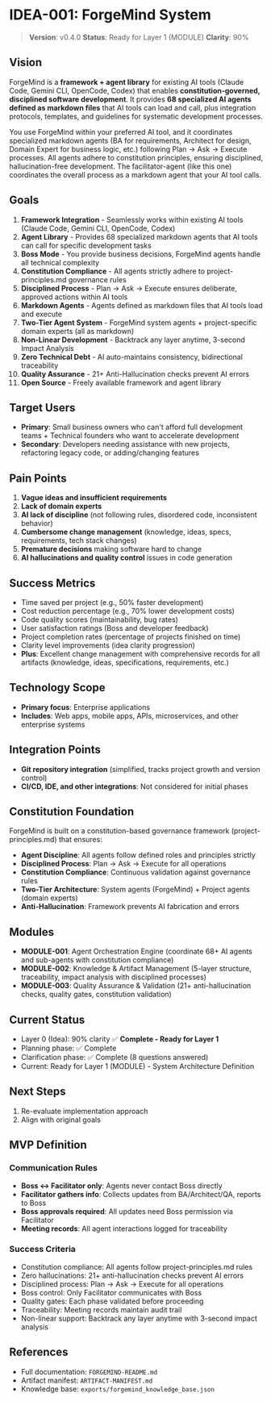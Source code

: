 # IDEA-001: ForgeMind System

> **Version**: v0.4.0
> **Status**: Ready for Layer 1 (MODULE)
> **Clarity**: 90%

## Vision

ForgeMind is a **framework + agent library** for existing AI tools (Claude Code, Gemini CLI, OpenCode, Codex) that enables **constitution-governed, disciplined software development**. It provides **68 specialized AI agents defined as markdown files** that AI tools can load and call, plus integration protocols, templates, and guidelines for systematic development processes.

You use ForgeMind within your preferred AI tool, and it coordinates specialized markdown agents (BA for requirements, Architect for design, Domain Expert for business logic, etc.) following Plan → Ask → Execute processes. All agents adhere to constitution principles, ensuring disciplined, hallucination-free development. The facilitator-agent (like this one) coordinates the overall process as a markdown agent that your AI tool calls.

## Goals

1. **Framework Integration** - Seamlessly works within existing AI tools (Claude Code, Gemini CLI, OpenCode, Codex)
2. **Agent Library** - Provides 68 specialized markdown agents that AI tools can call for specific development tasks
3. **Boss Mode** - You provide business decisions, ForgeMind agents handle all technical complexity
4. **Constitution Compliance** - All agents strictly adhere to project-principles.md governance rules
5. **Disciplined Process** - Plan → Ask → Execute ensures deliberate, approved actions within AI tools
6. **Markdown Agents** - Agents defined as markdown files that AI tools load and execute
7. **Two-Tier Agent System** - ForgeMind system agents + project-specific domain experts (all as markdown)
8. **Non-Linear Development** - Backtrack any layer anytime, 3-second Impact Analysis
9. **Zero Technical Debt** - AI auto-maintains consistency, bidirectional traceability
10. **Quality Assurance** - 21+ Anti-Hallucination checks prevent AI errors
11. **Open Source** - Freely available framework and agent library

## Target Users

- **Primary**: Small business owners who can't afford full development teams + Technical founders who want to accelerate development
- **Secondary**: Developers needing assistance with new projects, refactoring legacy code, or adding/changing features

## Pain Points

1. **Vague ideas and insufficient requirements**
2. **Lack of domain experts**
3. **AI lack of discipline** (not following rules, disordered code, inconsistent behavior)
4. **Cumbersome change management** (knowledge, ideas, specs, requirements, tech stack changes)
5. **Premature decisions** making software hard to change
6. **AI hallucinations and quality control** issues in code generation

## Success Metrics

- Time saved per project (e.g., 50% faster development)
- Cost reduction percentage (e.g., 70% lower development costs)
- Code quality scores (maintainability, bug rates)
- User satisfaction ratings (Boss and developer feedback)
- Project completion rates (percentage of projects finished on time)
- Clarity level improvements (idea clarity progression)
- **Plus**: Excellent change management with comprehensive records for all artifacts (knowledge, ideas, specifications, requirements, etc.)

## Technology Scope

- **Primary focus**: Enterprise applications
- **Includes**: Web apps, mobile apps, APIs, microservices, and other enterprise systems

## Integration Points

- **Git repository integration** (simplified, tracks project growth and version control)
- **CI/CD, IDE, and other integrations**: Not considered for initial phases

## Constitution Foundation

ForgeMind is built on a constitution-based governance framework (project-principles.md) that ensures:

- **Agent Discipline**: All agents follow defined roles and principles strictly
- **Disciplined Process**: Plan → Ask → Execute for all operations
- **Constitution Compliance**: Continuous validation against governance rules
- **Two-Tier Architecture**: System agents (ForgeMind) + Project agents (domain experts)
- **Anti-Hallucination**: Framework prevents AI fabrication and errors

## Modules

- **MODULE-001**: Agent Orchestration Engine (coordinate 68+ AI agents and sub-agents with constitution compliance)
- **MODULE-002**: Knowledge & Artifact Management (5-layer structure, traceability, impact analysis with disciplined processes)
- **MODULE-003**: Quality Assurance & Validation (21+ anti-hallucination checks, quality gates, constitution validation)

## Current Status

- Layer 0 (Idea): 90% clarity ✅ **Complete - Ready for Layer 1**
- Planning phase: ✅ Complete
- Clarification phase: ✅ Complete (8 questions answered)
- Current: Ready for Layer 1 (MODULE) - System Architecture Definition



## Next Steps

1. Re-evaluate implementation approach
2. Align with original goals

## MVP Definition

### Communication Rules
- **Boss ↔ Facilitator only**: Agents never contact Boss directly
- **Facilitator gathers info**: Collects updates from BA/Architect/QA, reports to Boss
- **Boss approvals required**: All updates need Boss permission via Facilitator
- **Meeting records**: All agent interactions logged for traceability

### Success Criteria
- Constitution compliance: All agents follow project-principles.md rules
- Zero hallucinations: 21+ anti-hallucination checks prevent AI errors
- Disciplined process: Plan → Ask → Execute for all operations
- Boss control: Only Facilitator communicates with Boss
- Quality gates: Each phase validated before proceeding
- Traceability: Meeting records maintain audit trail
- Non-linear support: Backtrack any layer anytime with 3-second impact analysis

## References

- Full documentation: `FORGEMIND-README.md`
- Artifact manifest: `ARTIFACT-MANIFEST.md`
- Knowledge base: `exports/forgemind_knowledge_base.json`
